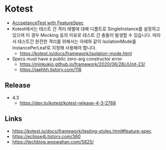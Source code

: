 # Kotest

- [AccpetanceTest with FeatureSpec](https://github.com/mikelalvarezgo/CryptoSimulator/blob/0f4b9fd338c5680a564e0c567c1eb50433aba5fc/src/test/kotlin/com/mikelalvarezgo/crypto_wolf/infrastructure/AcceptanceTestCase.kt)
- Kotest에서는 테스트 간 격리 레벨에 대해 디폴트로 SingleInstance를 설정하고 있으며 이 경우 Mocking 등의 이유로 테스트 간 충돌이 발생할 수 있습니다. 따라서 테스트간 완전한 격리를 위해서는 아래와 같이 IsolationMode를 InstancePerLeaf로 지정해 사용해야 합니다.
  - https://kotest.io/docs/framework/isolation-mode.html
- Specs must have a public zero-arg constructor error
  - https://minkukjo.github.io/framework/2020/06/28/JUnit-23/
  - https://jaehhh.tistory.com/118
  
## Release

- 4.3
  - https://dev.to/kotest/kotest-release-4-3-2768

## Links

- https://kotest.io/docs/framework/testing-styles.html#feature-spec
- https://eclipse4j.tistory.com/360
- https://techblog.woowahan.com/5825/
